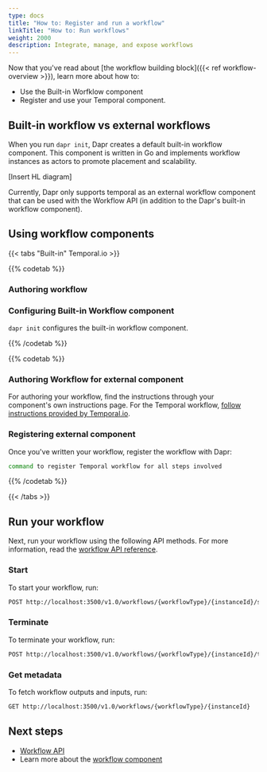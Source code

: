 ```yaml
---
type: docs
title: "How to: Register and run a workflow"
linkTitle: "How to: Run workflows"
weight: 2000
description: Integrate, manage, and expose workflows
---
```


Now that you've read about [the workflow building block]({{< ref workflow-overview >}}), learn more about how to:

- Use the Built-in Worfklow component
- Register and use your Temporal component.

## Built-in workflow vs external workflows

When you run `dapr init`, Dapr creates a default built-in workflow component. This component is written in Go and implements workflow instances as actors to promote placement and scalability. 

[Insert HL diagram]

Currently, Dapr only supports temporal as an external workflow component that can be used with the Workflow API (in addition to the Dapr's built-in workflow component).


## Using workflow components

{{< tabs "Built-in" Temporal.io >}}

<!-- Built-in workflow component -->

{{% codetab %}}

### Authoring workflow

<!-- Need to add link or steps for how to author a workflow for the built in engine with the Workflow Authoring SDKs-->

### Configuring Built-in Workflow component

`dapr init` configures the built-in workflow component. 


{{% /codetab %}}

<!-- temporal.io -->

{{% codetab %}}

### Authoring Workflow for external component
For authoring your workflow, find the instructions through your component's own instructions page. For the Temporal workflow, [follow instructions provided by Temporal.io](https://docs.temporal.io/application-development/foundations#develop-workflows). 

### Registering external component
Once you've written your workflow, register the workflow with Dapr:

```bash
command to register Temporal workflow for all steps involved
```

{{% /codetab %}}


{{< /tabs >}}

## Run your workflow

Next, run your workflow using the following API methods. For more information, read the [workflow API reference]().

### Start

To start your workflow, run:

```bash
POST http://localhost:3500/v1.0/workflows/{workflowType}/{instanceId}/start
```

### Terminate

To terminate your workflow, run:

```bash
POST http://localhost:3500/v1.0/workflows/{workflowType}/{instanceId}/terminate
```

### Get metadata

To fetch workflow outputs and inputs, run:

```bash
GET http://localhost:3500/v1.0/workflows/{workflowType}/{instanceId}
```

## Next steps

- [Workflow API]()
- Learn more about the [workflow component]()
